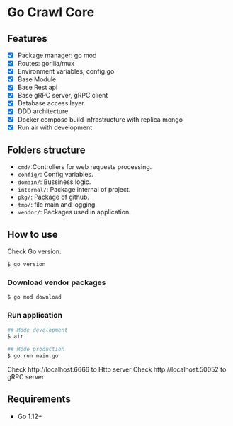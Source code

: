 # Go Crawl Core

## Features

- [x] Package manager: go mod
- [x] Routes: gorilla/mux
- [x] Environment variables, config.go
- [x] Base Module
- [x] Base Rest api
- [x] Base gRPC server, gRPC client
- [x] Database access layer
- [x] DDD architecture
- [x] Docker compose build infrastructure with replica mongo
- [x] Run air with development

## Folders structure

- `cmd/`:Controllers for web requests processing.
- `config/`: Config variables.
- `domain/`: Bussiness logic.
- `internal/`: Package internal of project.
- `pkg/`: Package of github.
- `tmp/`: file main and logging.
- `vendor/`: Packages used in application.

## How to use

Check Go version:

```bash
$ go version
```

### Download vendor packages

```bash
$ go mod download
```

### Run application

```bash
## Mode development
$ air

## Mode production
$ go run main.go
```

Check http://localhost:6666 to Http server
Check http://localhost:50052 to gRPC server

## Requirements

- Go 1.12+
